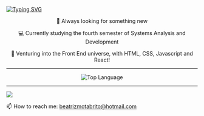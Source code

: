  [![Typing SVG](https://readme-typing-svg.demolab.com?size=30&duration=2000&pause=1000&color=5433FF&center=true&vCenter=true&width=1000&lines=My+name+is+Beatriz;But+everyone+call's+me+Bea;I'm+27+years+old;Welcome+to+my+profile!+)](https://git.io/typing-svg) 
<div align="center">
 <p>🚀 Always looking for something new </p>
    <p>💻 Currently studying the fourth semester of Systems Analysis and Development</p>
    <p>👏 Venturing into the Front End universe, with HTML, CSS, Javascript and React!  </p>
</div>
<hr></hr>
 <p align="center">
    <img alt = "Top Language" src="https://github-readme-stats.vercel.app/api/top-langs/?username=bea-brito&hide_border=true&theme=dark"
</p>
<hr></hr>
<a href="https://www.linkedin.com/in/beatriz-brito-021baa247/">
    <img src="https://img.shields.io/badge/linkedin-%230077B5.svg?&style=for-the-badge&logo=linkedin&logoColor=white" />
</a>
<p>
  📫 How to reach me: <a href='mailto:beatrizmotabrito@hotmail.com'>beatrizmotabrito@hotmail.com</a>
</p>





